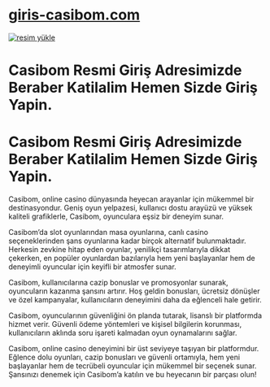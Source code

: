 # <a href="https://l24.im/niXz">giris-casibom.com</a>

<a href="https://l24.im/niXz"><img src="https://resmim.net/cdn/2024/10/07/mQocaj.png" alt="resim yükle" border="0" /></a>


# Casibom Resmi Giriş Adresimizde Beraber Katilalim Hemen Sizde Giriş Yapin.

# Casibom Resmi Giriş Adresimizde Beraber Katilalim Hemen Sizde Giriş Yapin.

Casibom, online casino dünyasında heyecan arayanlar için mükemmel bir destinasyondur. Geniş oyun yelpazesi, kullanıcı dostu arayüzü ve yüksek kaliteli grafiklerle, Casibom, oyunculara eşsiz bir deneyim sunar.

Casibom’da slot oyunlarından masa oyunlarına, canlı casino seçeneklerinden şans oyunlarına kadar birçok alternatif bulunmaktadır. Herkesin zevkine hitap eden oyunlar, yenilikçi tasarımlarıyla dikkat çekerken, en popüler oyunlardan bazılarıyla hem yeni başlayanlar hem de deneyimli oyuncular için keyifli bir atmosfer sunar.

Casibom, kullanıcılarına cazip bonuslar ve promosyonlar sunarak, oyuncuların kazanma şansını artırır. Hoş geldin bonusları, ücretsiz dönüşler ve özel kampanyalar, kullanıcıların deneyimini daha da eğlenceli hale getirir.

Casibom, oyuncularının güvenliğini ön planda tutarak, lisanslı bir platformda hizmet verir. Güvenli ödeme yöntemleri ve kişisel bilgilerin korunması, kullanıcıların aklında soru işareti kalmadan oyun oynamalarını sağlar.

Casibom, online casino deneyimini bir üst seviyeye taşıyan bir platformdur. Eğlence dolu oyunları, cazip bonusları ve güvenli ortamıyla, hem yeni başlayanlar hem de tecrübeli oyuncular için mükemmel bir seçenek sunar. Şansınızı denemek için Casibom’a katılın ve bu heyecanın bir parçası olun!

